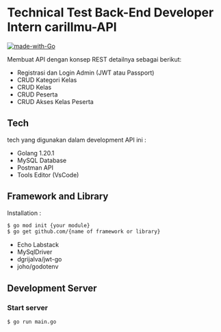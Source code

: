 # Technical Test Back-End Developer Intern cariIlmu-API 

[![made-with-Go](https://img.shields.io/badge/Made%20with-Go-1f425f.svg)](https://go.dev/)

Membuat API dengan konsep REST detailnya sebagai berikut:
* Registrasi dan Login Admin (JWT atau Passport)
* CRUD Kategori Kelas
* CRUD Kelas
* CRUD Peserta
* CRUD Akses Kelas Peserta

## Tech
tech yang digunakan dalam development API ini :
* Golang 1.20.1
* MySQL Database
* Postman API
* Tools Editor (VsCode) 

## Framework and Library
Installation :
```bash
$ go mod init {your module}
$ go get github.com/{name of framework or library}
```

* Echo Labstack
* MySqlDriver
* dgrijalva/jwt-go
* joho/godotenv

## Development Server
### Start server
```bash
$ go run main.go
```
